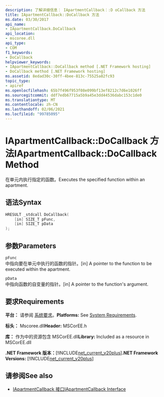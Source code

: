 ```yaml
---
description: 了解详细信息： IApartmentCallback：:D oCallback 方法
title: IApartmentCallback::DoCallback 方法
ms.date: 03/30/2017
api_name:
- IApartmentCallback.DoCallback
api_location:
- mscoree.dll
api_type:
- COM
f1_keywords:
- DoCallback
helpviewer_keywords:
- IApartmentCallback::DoCallback method [.NET Framework hosting]
- DoCallback method [.NET Framework hosting]
ms.assetid: 8edad30c-30ff-4bee-813c-75525a82fc93
topic_type:
- apiref
ms.openlocfilehash: 65b7f496f953f08e099bf13ef8212c7d6e1026ff
ms.sourcegitcommit: ddf7edb67715a5b9a45e3dd44536dabc153c1de0
ms.translationtype: MT
ms.contentlocale: zh-CN
ms.lasthandoff: 02/06/2021
ms.locfileid: "99785095"
---
```

# <a name="iapartmentcallbackdocallback-method"></a><span data-ttu-id="5f135-103">IApartmentCallback::DoCallback 方法</span><span class="sxs-lookup"><span data-stu-id="5f135-103">IApartmentCallback::DoCallback Method</span></span>

<span data-ttu-id="5f135-104">在单元内执行指定的函数。</span><span class="sxs-lookup"><span data-stu-id="5f135-104">Executes the specified function within an apartment.</span></span>  
  
## <a name="syntax"></a><span data-ttu-id="5f135-105">语法</span><span class="sxs-lookup"><span data-stu-id="5f135-105">Syntax</span></span>  
  
```cpp  
HRESULT _stdcall DoCallback(  
    [in] SIZE_T pFunc,  
    [in] SIZE_T pData  
);  
```  
  
## <a name="parameters"></a><span data-ttu-id="5f135-106">参数</span><span class="sxs-lookup"><span data-stu-id="5f135-106">Parameters</span></span>  

 `pFunc`  
 <span data-ttu-id="5f135-107">中指向要在单元中执行的函数的指针。</span><span class="sxs-lookup"><span data-stu-id="5f135-107">[in] A pointer to the function to be executed within the apartment.</span></span>  
  
 `pData`  
 <span data-ttu-id="5f135-108">中指向函数的自变量的指针。</span><span class="sxs-lookup"><span data-stu-id="5f135-108">[in] A pointer to the function's argument.</span></span>  
  
## <a name="requirements"></a><span data-ttu-id="5f135-109">要求</span><span class="sxs-lookup"><span data-stu-id="5f135-109">Requirements</span></span>  

 <span data-ttu-id="5f135-110">**平台：** 请参阅 [系统要求](../../get-started/system-requirements.md)。</span><span class="sxs-lookup"><span data-stu-id="5f135-110">**Platforms:** See [System Requirements](../../get-started/system-requirements.md).</span></span>  
  
 <span data-ttu-id="5f135-111">**标头：** Mscoree.dll</span><span class="sxs-lookup"><span data-stu-id="5f135-111">**Header:** MSCorEE.h</span></span>  
  
 <span data-ttu-id="5f135-112">**库：** 作为中的资源包含 MSCorEE.dll</span><span class="sxs-lookup"><span data-stu-id="5f135-112">**Library:** Included as a resource in MSCorEE.dll</span></span>  
  
 <span data-ttu-id="5f135-113">**.NET Framework 版本：**[!INCLUDE[net_current_v20plus](../../../../includes/net-current-v20plus-md.md)]</span><span class="sxs-lookup"><span data-stu-id="5f135-113">**.NET Framework Versions:** [!INCLUDE[net_current_v20plus](../../../../includes/net-current-v20plus-md.md)]</span></span>  
  
## <a name="see-also"></a><span data-ttu-id="5f135-114">请参阅</span><span class="sxs-lookup"><span data-stu-id="5f135-114">See also</span></span>

- [<span data-ttu-id="5f135-115">IApartmentCallback 接口</span><span class="sxs-lookup"><span data-stu-id="5f135-115">IApartmentCallback Interface</span></span>](iapartmentcallback-interface.md)
